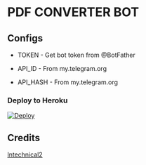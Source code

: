 # PDF CONVERTER BOT


## Configs

* TOKEN  - Get bot token from @BotFather

* API_ID     - From my.telegram.org 

* API_HASH    - From my.telegram.org


### Deploy to Heroku
[![Deploy](https://www.herokucdn.com/deploy/button.svg)](https://heroku.com/deploy?template=https://github.com/lntechnical2/iamgetopdfbot)



## Credits
<a href="https://github.com/lntechnical2/Imagetopdf">
   <p> lntechnical2 </p>
  </a>


